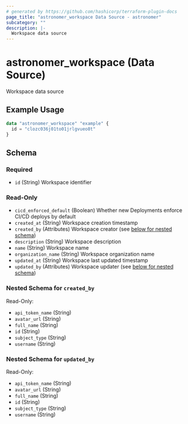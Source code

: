 ```yaml
---
# generated by https://github.com/hashicorp/terraform-plugin-docs
page_title: "astronomer_workspace Data Source - astronomer"
subcategory: ""
description: |-
  Workspace data source
---
```


# astronomer_workspace (Data Source)

Workspace data source

## Example Usage

```terraform
data "astronomer_workspace" "example" {
  id = "clozc036j01to01jrlgvueo8t"
}
```

<!-- schema generated by tfplugindocs -->
## Schema

### Required

- `id` (String) Workspace identifier

### Read-Only

- `cicd_enforced_default` (Boolean) Whether new Deployments enforce CI/CD deploys by default
- `created_at` (String) Workspace creation timestamp
- `created_by` (Attributes) Workspace creator (see [below for nested schema](#nestedatt--created_by))
- `description` (String) Workspace description
- `name` (String) Workspace name
- `organization_name` (String) Workspace organization name
- `updated_at` (String) Workspace last updated timestamp
- `updated_by` (Attributes) Workspace updater (see [below for nested schema](#nestedatt--updated_by))

<a id="nestedatt--created_by"></a>
### Nested Schema for `created_by`

Read-Only:

- `api_token_name` (String)
- `avatar_url` (String)
- `full_name` (String)
- `id` (String)
- `subject_type` (String)
- `username` (String)


<a id="nestedatt--updated_by"></a>
### Nested Schema for `updated_by`

Read-Only:

- `api_token_name` (String)
- `avatar_url` (String)
- `full_name` (String)
- `id` (String)
- `subject_type` (String)
- `username` (String)
